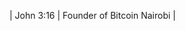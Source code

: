 | John 3:16 | Founder of Bitcoin Nairobi |

<!---
martinmutonga/martinmutonga is a ✨ special ✨ repository because its `README.md` (this file) appears on your GitHub profile.
You can click the Preview link to take a look at your changes.
--->
